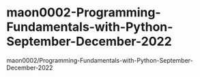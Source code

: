 # maon0002-Programming-Fundamentals-with-Python-September-December-2022
maon0002/Programming-Fundamentals-with-Python-September-December-2022
